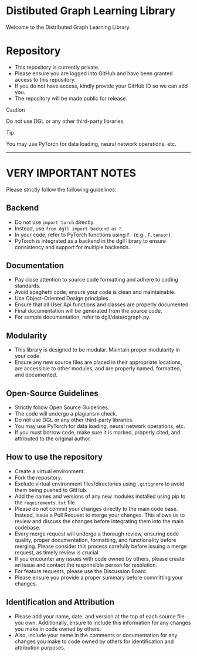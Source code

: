 # Distibuted Graph Learning Library
Welcome to the Distributed Graph Learning Library.

# Repository
- This repository is currently private.
- Please ensure you are logged into GitHub and have been granted access to this repository.
- If you do not have access, kindly provide your GitHub ID so we can add you.
- The repository will be made public for release.

> [!CAUTION]
> Do not use DGL or any other third-party libraries.

> [!TIP]
> You may use PyTorch for data loading, neural network operations, etc.

---
# VERY IMPORTANT NOTES
Please strictly follow the following guidelines:

## Backend
- Do not use `import torch` directly.
- Instead, use `from dgll import backend as F`.
- In your code, refer to PyTorch functions using `F.` (e.g., `F.tensor`).
- PyTorch is integrated as a backend in the dgll library to ensure consistency and support for multiple backends.

## Documentation
- Pay close attention to source code formatting and adhere to coding standards.
- Avoid spaghetti code; ensure your code is clean and maintainable.
- Use Object-Oriented Design principles.
- Ensure that all User Api functions and classes are properly documented.
- Final documentation will be generated from the source code.
- For sample documentation, refer to dgll/data/dgraph.py.

## Modularity
- This library is designed to be modular. Maintain proper modularity in your code.
- Ensure any new source files are placed in their appropriate locations, are accessible to other modules, and are properly named, formatted, and documented.

## Open-Source Guidelines
- Strictly follow Open Source Guidelines.
- The code will undergo a plagiarism check.
- Do not use DGL or any other third-party libraries.
- You may use PyTorch for data loading, neural network operations, etc.
- If you must borrow code, make sure it is marked, properly cited, and attributed to the original author.

## How to use the repository
- Create a virtual environment.
- Fork the repository.
- Exclude virtual environment files/directories using `.gitignore` to avoid them being pushed to GitHub.
- Add the names and versions of any new modules installed using pip to the `requirements.txt` file.
- Please do not commit your changes directly to the main code base. Instead, issue a Pull Request to merge your changes. This allows us to review and discuss the changes before integrating them into the main codebase.
- Every merge request will undergo a thorough review, ensuring code quality, proper documentation, formatting, and functionality before merging. Please consider this process carefully before issuing a merge request, as timely review is crucial.
- If you encounter any issues with code owned by others, please create an issue and contact the responsible person for resolution.
- For feature requests, please use the Discussion Board.
- Please ensure you provide a proper summary before committing your changes.

## Identification and Attribution
- Please add your name, date, and version at the top of each source file you own. Additionally, ensure to include this information for any changes you make in code owned by others.
- Also, include your name in the comments or documentation for any changes you make to code owned by others for identification and attribution purposes.